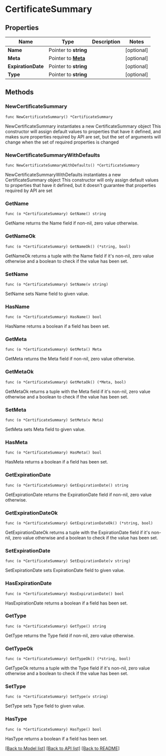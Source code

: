 # CertificateSummary

## Properties

Name | Type | Description | Notes
------------ | ------------- | ------------- | -------------
**Name** | Pointer to **string** |  | [optional] 
**Meta** | Pointer to [**Meta**](Meta.md) |  | [optional] 
**ExpirationDate** | Pointer to **string** |  | [optional] 
**Type** | Pointer to **string** |  | [optional] 

## Methods

### NewCertificateSummary

`func NewCertificateSummary() *CertificateSummary`

NewCertificateSummary instantiates a new CertificateSummary object
This constructor will assign default values to properties that have it defined,
and makes sure properties required by API are set, but the set of arguments
will change when the set of required properties is changed

### NewCertificateSummaryWithDefaults

`func NewCertificateSummaryWithDefaults() *CertificateSummary`

NewCertificateSummaryWithDefaults instantiates a new CertificateSummary object
This constructor will only assign default values to properties that have it defined,
but it doesn't guarantee that properties required by API are set

### GetName

`func (o *CertificateSummary) GetName() string`

GetName returns the Name field if non-nil, zero value otherwise.

### GetNameOk

`func (o *CertificateSummary) GetNameOk() (*string, bool)`

GetNameOk returns a tuple with the Name field if it's non-nil, zero value otherwise
and a boolean to check if the value has been set.

### SetName

`func (o *CertificateSummary) SetName(v string)`

SetName sets Name field to given value.

### HasName

`func (o *CertificateSummary) HasName() bool`

HasName returns a boolean if a field has been set.

### GetMeta

`func (o *CertificateSummary) GetMeta() Meta`

GetMeta returns the Meta field if non-nil, zero value otherwise.

### GetMetaOk

`func (o *CertificateSummary) GetMetaOk() (*Meta, bool)`

GetMetaOk returns a tuple with the Meta field if it's non-nil, zero value otherwise
and a boolean to check if the value has been set.

### SetMeta

`func (o *CertificateSummary) SetMeta(v Meta)`

SetMeta sets Meta field to given value.

### HasMeta

`func (o *CertificateSummary) HasMeta() bool`

HasMeta returns a boolean if a field has been set.

### GetExpirationDate

`func (o *CertificateSummary) GetExpirationDate() string`

GetExpirationDate returns the ExpirationDate field if non-nil, zero value otherwise.

### GetExpirationDateOk

`func (o *CertificateSummary) GetExpirationDateOk() (*string, bool)`

GetExpirationDateOk returns a tuple with the ExpirationDate field if it's non-nil, zero value otherwise
and a boolean to check if the value has been set.

### SetExpirationDate

`func (o *CertificateSummary) SetExpirationDate(v string)`

SetExpirationDate sets ExpirationDate field to given value.

### HasExpirationDate

`func (o *CertificateSummary) HasExpirationDate() bool`

HasExpirationDate returns a boolean if a field has been set.

### GetType

`func (o *CertificateSummary) GetType() string`

GetType returns the Type field if non-nil, zero value otherwise.

### GetTypeOk

`func (o *CertificateSummary) GetTypeOk() (*string, bool)`

GetTypeOk returns a tuple with the Type field if it's non-nil, zero value otherwise
and a boolean to check if the value has been set.

### SetType

`func (o *CertificateSummary) SetType(v string)`

SetType sets Type field to given value.

### HasType

`func (o *CertificateSummary) HasType() bool`

HasType returns a boolean if a field has been set.


[[Back to Model list]](../README.md#documentation-for-models) [[Back to API list]](../README.md#documentation-for-api-endpoints) [[Back to README]](../README.md)


